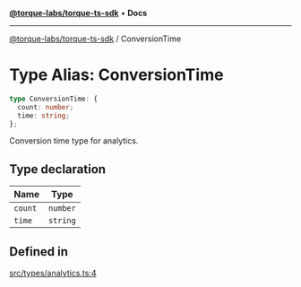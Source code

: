 [**@torque-labs/torque-ts-sdk**](../README.md) • **Docs**

***

[@torque-labs/torque-ts-sdk](../README.md) / ConversionTime

# Type Alias: ConversionTime

```ts
type ConversionTime: {
  count: number;
  time: string;
};
```

Conversion time type for analytics.

## Type declaration

| Name | Type |
| ------ | ------ |
| `count` | `number` |
| `time` | `string` |

## Defined in

[src/types/analytics.ts:4](https://github.com/torque-labs/torque-ts-sdk/blob/a30afeab92cb119627ec542f4c8aff2dd9faf383/src/types/analytics.ts#L4)
